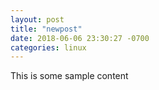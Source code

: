 ```yaml
---
layout: post
title: "newpost"
date: 2018-06-06 23:30:27 -0700
categories: linux
---
```


This is some sample content

